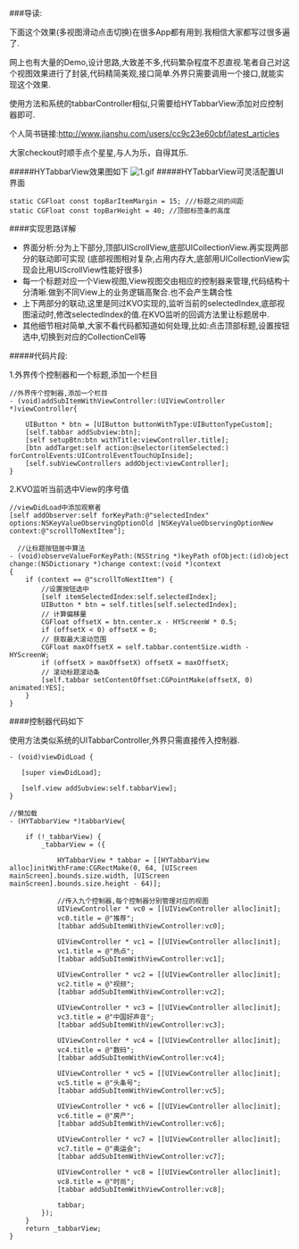 ###导读:

下面这个效果(多视图滑动点击切换)在很多App都有用到.我相信大家都写过很多遍了.

网上也有大量的Demo,设计思路,大致差不多,代码繁杂程度不忍直视.笔者自己对这个视图效果进行了封装,代码精简美观,接口简单.外界只需要调用一个接口,就能实现这个效果.

使用方法和系统的tabbarController相似,只需要给HYTabbarView添加对应控制器即可.

个人简书链接:http://www.jianshu.com/users/cc9c23e60cbf/latest_articles

大家checkout时顺手点个星星,与人为乐，自得其乐.

#####HYTabbarView效果图如下
![1.gif](http://chuantu.biz/t5/30/1471921557x2031068758.gif) 
#####HYTabbarView可灵活配置UI界面

	static CGFloat const topBarItemMargin = 15; ///标题之间的间距
	static CGFloat const topBarHeight = 40; //顶部标签条的高度

####实现思路详解
- 界面分析:分为上下部分,顶部UIScrollView,底部UICollectionView.再实现两部分的联动即可实现 (底部视图相对复杂,占用内存大,底部用UICollectionView实现会比用UIScrollView性能好很多)
- 每一个标题对应一个View视图,View视图交由相应的控制器来管理,代码结构十分清晰.做到不同View上的业务逻辑高聚合.也不会产生耦合性
- 上下两部分的联动,这里是同过KVO实现的,监听当前的selectedIndex,底部视图滚动时,修改selectedIndex的值.在KVO监听的回调方法里让标题居中.
- 其他细节相对简单,大家不看代码都知道如何处理,比如:点击顶部标题,设置按钮选中,切换到对应的CollectionCell等

#####代码片段:

1.外界传个控制器和一个标题,添加一个栏目

	//外界传个控制器,添加一个栏目
	- (void)addSubItemWithViewController:(UIViewController *)viewController{
	    
	    UIButton * btn = [UIButton buttonWithType:UIButtonTypeCustom];
	    [self.tabbar addSubview:btn];
	    [self setupBtn:btn withTitle:viewController.title];
	    [btn addTarget:self action:@selector(itemSelected:) forControlEvents:UIControlEventTouchUpInside];
	    [self.subViewControllers addObject:viewController];
	}	
2.KVO监听当前选中View的序号值
        
    //viewDidLoad中添加观察者
	[self addObserver:self forKeyPath:@"selectedIndex" options:NSKeyValueObservingOptionOld |NSKeyValueObservingOptionNew context:@"scrollToNextItem"];

      //让标题按钮居中算法
	- (void)observeValueForKeyPath:(NSString *)keyPath ofObject:(id)object change:(NSDictionary *)change context:(void *)context
	{
	    if (context == @"scrollToNextItem") {
	        //设置按钮选中
	        [self itemSelectedIndex:self.selectedIndex];
	        UIButton * btn = self.titles[self.selectedIndex];
	        // 计算偏移量
	        CGFloat offsetX = btn.center.x - HYScreenW * 0.5;
	        if (offsetX < 0) offsetX = 0;
	        // 获取最大滚动范围
	        CGFloat maxOffsetX = self.tabbar.contentSize.width - HYScreenW;
	        if (offsetX > maxOffsetX) offsetX = maxOffsetX;
	        // 滚动标题滚动条
	        [self.tabbar setContentOffset:CGPointMake(offsetX, 0) animated:YES];
	    }
	}

####控制器代码如下

使用方法类似系统的UITabbarController,外界只需直接传入控制器.

	- (void)viewDidLoad {
	   
	   [super viewDidLoad];
	
	   [self.view addSubview:self.tabbarView];
	}
		
	//懒加载
	- (HYTabbarView *)tabbarView{
	    
	    if (!_tabbarView) {
	        _tabbarView = ({
	            
	            HYTabbarView * tabbar = [[HYTabbarView alloc]initWithFrame:CGRectMake(0, 64, [UIScreen mainScreen].bounds.size.width, [UIScreen mainScreen].bounds.size.height - 64)];
	            
	            //传入九个控制器,每个控制器分别管理对应的视图
	            UIViewController * vc0 = [[UIViewController alloc]init];
	            vc0.title = @"推荐";
	            [tabbar addSubItemWithViewController:vc0];
	    
	            UIViewController * vc1 = [[UIViewController alloc]init];
	            vc1.title = @"热点";
	            [tabbar addSubItemWithViewController:vc1];
	            
	            UIViewController * vc2 = [[UIViewController alloc]init];
	            vc2.title = @"视频";
	            [tabbar addSubItemWithViewController:vc2];
	            
	            UIViewController * vc3 = [[UIViewController alloc]init];
	            vc3.title = @"中国好声音";
	            [tabbar addSubItemWithViewController:vc3];
	            
	            UIViewController * vc4 = [[UIViewController alloc]init];
	            vc4.title = @"数码";
	            [tabbar addSubItemWithViewController:vc4];
	            
	            UIViewController * vc5 = [[UIViewController alloc]init];
	            vc5.title = @"头条号";
	            [tabbar addSubItemWithViewController:vc5];
	            
	            UIViewController * vc6 = [[UIViewController alloc]init];
	            vc6.title = @"房产";
	            [tabbar addSubItemWithViewController:vc6];
	            
	            UIViewController * vc7 = [[UIViewController alloc]init];
	            vc7.title = @"奥运会";
	            [tabbar addSubItemWithViewController:vc7];
	            
	            UIViewController * vc8 = [[UIViewController alloc]init];
	            vc8.title = @"时尚";
	            [tabbar addSubItemWithViewController:vc8];
	
	            tabbar;
	        });
	    }
	    return _tabbarView;
	}
